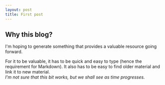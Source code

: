 ```yaml
---
layout: post
title: First post
---
```


## Why this blog?

I'm hoping to generate something that provides a valuable resource going forward.

For it to be valuable, it has to be quick and easy to type (hence the requirement for
Markdown).  It also has to be easy to find older material and link it to new material.  
*I'm not sure that this bit works, but we shall see as time progresses.*
